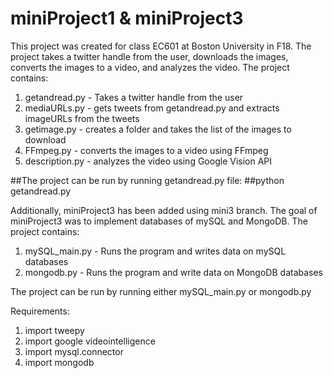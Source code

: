 # miniProject1 & miniProject3

This project was created for class EC601 at Boston University in F18.
The project takes a twitter handle from the user, downloads the images, converts the images to a video, and analyzes the video.
The project contains:
  1. getandread.py - Takes a twitter handle from the user
  2. mediaURLs.py - gets tweets from getandread.py and extracts imageURLs from the tweets
  3. getimage.py - creates a folder and takes the list of the images to download
  4. FFmpeg.py - converts the images to a video using FFmpeg
  5. description.py - analyzes the video using Google Vision API

##The project can be run by running getandread.py file:
##python getandread.py 


Additionally, miniProject3 has been added using mini3 branch.
The goal of miniProject3 was to implement databases of mySQL and MongoDB.
The project contains:
  1. mySQL_main.py - Runs the program and writes data on mySQL databases
  2. mongodb.py - Runs the program and write data on MongoDB databases
  
The project can be run by running either mySQL_main.py or mongodb.py
  
 Requirements:
  1. import tweepy
  2. import google videointelligence
  3. import mysql.connector
  4. import mongodb
